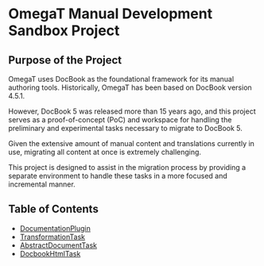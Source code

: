# OmegaT Manual Development Sandbox Project

## Purpose of the Project

OmegaT uses DocBook as the foundational framework for its manual authoring tools. Historically, OmegaT has been based on DocBook version 4.5.1.

However, DocBook 5 was released more than 15 years ago, and this project serves as a proof-of-concept (PoC) and workspace for handling the preliminary and experimental tasks necessary to migrate to DocBook 5.

Given the extensive amount of manual content and translations currently in use, migrating all content at once is extremely challenging.

This project is designed to assist in the migration process by providing a separate environment to handle these tasks in a more focused and incremental manner.

## Table of Contents

- [DocumentationPlugin](DocumentationPlugin.md)
- [TransformationTask](TransformationTask.md)
- [AbstractDocumentTask](AbstractDocumentTask.md)
- [DocbookHtmlTask](DocbookHtmlTask.md)

